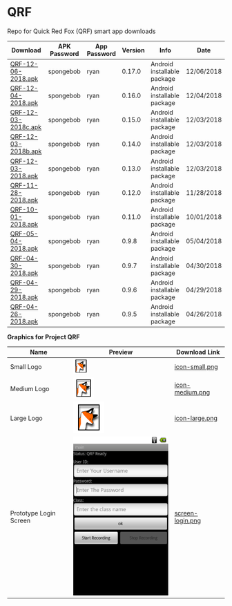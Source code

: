 # QRF
Repo for Quick Red Fox (QRF) smart app downloads

Download | APK Password | App Password | Version | Info | Date
--- | --- | --- | --- | --- | ---
[QRF-12-06-2018.apk](https://github.com/pcla-code/QRF/blob/main/QRF-12-06-2018.apk) | spongebob | ryan | 0.17.0 | Android installable package | 12/06/2018
[QRF-12-04-2018.apk](https://github.com/pcla-code/QRF/blob/main/QRF-12-04-2018.apk) | spongebob | ryan | 0.16.0 | Android installable package | 12/04/2018
[QRF-12-03-2018c.apk](https://github.com/pcla-code/QRF/blob/main/QRF-12-03-2018c.apk) | spongebob | ryan | 0.15.0 | Android installable package | 12/03/2018
[QRF-12-03-2018b.apk](https://github.com/pcla-code/QRF/blob/main/QRF-12-03-2018b.apk) | spongebob | ryan | 0.14.0 | Android installable package | 12/03/2018
[QRF-12-03-2018.apk](https://github.com/pcla-code/QRF/blob/main/QRF-12-03-2018.apk) | spongebob | ryan | 0.13.0 | Android installable package | 12/03/2018
[QRF-11-28-2018.apk](https://github.com/pcla-code/QRF/blob/main/QRF-11-28-2018.apk) | spongebob | ryan | 0.12.0 | Android installable package | 11/28/2018
[QRF-10-01-2018.apk](https://github.com/pcla-code/QRF/blob/main/QRF-10-01-2018.apk) | spongebob | ryan | 0.11.0 | Android installable package | 10/01/2018
[QRF-05-04-2018.apk](https://github.com/pcla-code/QRF/blob/main/QRF-05-04-2018.apk) | spongebob | ryan | 0.9.8 | Android installable package | 05/04/2018
[QRF-04-30-2018.apk](https://github.com/pcla-code/QRF/blob/main/QRF-04-30-2018.apk) | spongebob | ryan | 0.9.7 | Android installable package | 04/30/2018
[QRF-04-29-2018.apk](https://github.com/pcla-code/QRF/blob/main/QRF-04-29-2018.apk) | spongebob | ryan | 0.9.6 | Android installable package | 04/29/2018
[QRF-04-26-2018.apk](https://github.com/pcla-code/QRF/blob/main/QRF-04-26-2018.apk) | spongebob | ryan | 0.9.5 | Android installable package | 04/26/2018

**Graphics for Project QRF**

Name | Preview | Download Link
--- | --- | ---
Small Logo | ![Small Logo](https://github.com/pcla-code/QRF/blob/main/icon-small.png) | [icon-small.png](https://github.com/pcla-code/QRF/raw/main/icon-small.png)
Medium Logo | ![Medium Logo](https://github.com/pcla-code/QRF/blob/main/icon-medium.png) | [icon-medium.png](https://github.com/pcla-code/QRF/raw/main/icon-medium.png)
Large Logo | ![Large Logo](https://github.com/pcla-code/QRF/blob/main/icon-large.png) | [icon-large.png](https://github.com/pcla-code/QRF/raw/main/icon-large.png)
Prototype Login Screen | ![Login Screen](https://github.com/pcla-code/QRF/blob/main/screen-login.png) | [screen-login.png](https://github.com/pcla-code/QRF/raw/main/screen-login.png)
